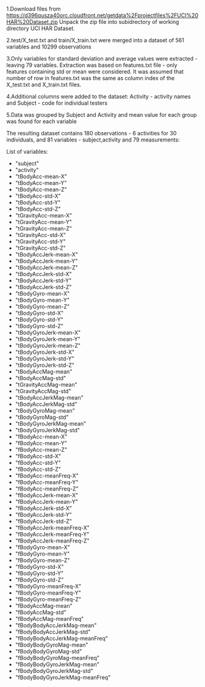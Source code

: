 1.Download files from https://d396qusza40orc.cloudfront.net/getdata%2Fprojectfiles%2FUCI%20HAR%20Dataset.zip
Unpack the zip file into subidrectory of working directory UCI HAR Dataset.

2.test/X_test.txt and train/X_train.txt were merged into a dataset of 561 variables and 10299 observations

3.Only variables for standard deviation and average values were extracted -  leaving 79 variables.
Extraction was based on features.txt file - only features containing std or mean were considered.
It was assumed that number of row in features.txt was the same as column index of the X_test.txt and X_train.txt files.

4.Additional columns were added to the dataset:
Activity - activity names and Subject - code for individual testers

5.Data was grouped by Subject and Activity and mean value for each group was found for each variable

The resulting dataset contains 180 observations - 6 activities for 30 individuals, and 81 variables - subject,activity and 79 measurements:

List of variables:
* "subject"
* "activity"
* "tBodyAcc-mean-X"
* "tBodyAcc-mean-Y"
* "tBodyAcc-mean-Z"
* "tBodyAcc-std-X"
* "tBodyAcc-std-Y"
* "tBodyAcc-std-Z"
* "tGravityAcc-mean-X"
* "tGravityAcc-mean-Y"
* "tGravityAcc-mean-Z"
* "tGravityAcc-std-X"
* "tGravityAcc-std-Y"
* "tGravityAcc-std-Z"
* "tBodyAccJerk-mean-X"
* "tBodyAccJerk-mean-Y"
* "tBodyAccJerk-mean-Z"
* "tBodyAccJerk-std-X"
* "tBodyAccJerk-std-Y"
* "tBodyAccJerk-std-Z"
* "tBodyGyro-mean-X"
* "tBodyGyro-mean-Y"
* "tBodyGyro-mean-Z"
* "tBodyGyro-std-X"
* "tBodyGyro-std-Y"
* "tBodyGyro-std-Z"
* "tBodyGyroJerk-mean-X"
* "tBodyGyroJerk-mean-Y"
* "tBodyGyroJerk-mean-Z"
* "tBodyGyroJerk-std-X"
* "tBodyGyroJerk-std-Y"
* "tBodyGyroJerk-std-Z"
* "tBodyAccMag-mean"
* "tBodyAccMag-std"
* "tGravityAccMag-mean"
* "tGravityAccMag-std"
* "tBodyAccJerkMag-mean"
* "tBodyAccJerkMag-std"
* "tBodyGyroMag-mean"
* "tBodyGyroMag-std"
* "tBodyGyroJerkMag-mean"
* "tBodyGyroJerkMag-std"
* "fBodyAcc-mean-X"
* "fBodyAcc-mean-Y"
* "fBodyAcc-mean-Z"
* "fBodyAcc-std-X"
* "fBodyAcc-std-Y"
* "fBodyAcc-std-Z"
* "fBodyAcc-meanFreq-X"
* "fBodyAcc-meanFreq-Y"
* "fBodyAcc-meanFreq-Z"
* "fBodyAccJerk-mean-X"
* "fBodyAccJerk-mean-Y"
* "fBodyAccJerk-std-X"
* "fBodyAccJerk-std-Y"
* "fBodyAccJerk-std-Z"
* "fBodyAccJerk-meanFreq-X"
* "fBodyAccJerk-meanFreq-Y"
* "fBodyAccJerk-meanFreq-Z"
* "fBodyGyro-mean-X"
* "fBodyGyro-mean-Y"
* "fBodyGyro-mean-Z"
* "fBodyGyro-std-X"
* "fBodyGyro-std-Y"
* "fBodyGyro-std-Z"
* "fBodyGyro-meanFreq-X"
* "fBodyGyro-meanFreq-Y"
* "fBodyGyro-meanFreq-Z"
* "fBodyAccMag-mean"
* "fBodyAccMag-std"
* "fBodyAccMag-meanFreq"
* "fBodyBodyAccJerkMag-mean"
* "fBodyBodyAccJerkMag-std"
* "fBodyBodyAccJerkMag-meanFreq"
* "fBodyBodyGyroMag-mean"
* "fBodyBodyGyroMag-std"
* "fBodyBodyGyroMag-meanFreq"
* "fBodyBodyGyroJerkMag-mean"
* "fBodyBodyGyroJerkMag-std"
* "fBodyBodyGyroJerkMag-meanFreq"
